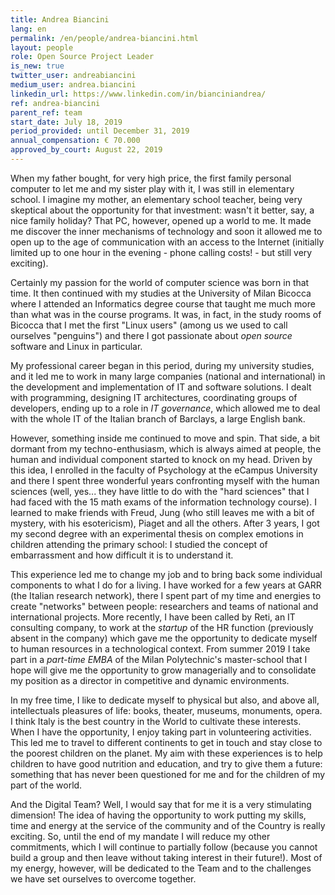 ```yaml
---
title: Andrea Biancini
lang: en
permalink: /en/people/andrea-biancini.html
layout: people
role: Open Source Project Leader
is_new: true
twitter_user: andreabiancini
medium_user: andrea.biancini
linkedin_url: https://www.linkedin.com/in/bianciniandrea/
ref: andrea-biancini
parent_ref: team
start_date: July 18, 2019
period_provided: until December 31, 2019
annual_compensation: € 70.000
approved_by_court: August 22, 2019
---
```

When my father bought, for very high price, the first family personal computer to let me and my sister play with it, I was still in elementary school.
I imagine my mother, an elementary school teacher, being very skeptical about the opportunity for that investment: wasn't it better, say, a nice family holiday?
That PC, however, opened up a world to me. It made me discover the inner mechanisms of technology and soon it allowed me to open up to the age of communication with an access to the Internet (initially limited up to one hour in the evening - phone calling costs! - but still very exciting).

Certainly my passion for the world of computer science was born in that time.
It then continued with my studies at the University of Milan Bicocca where I attended an Informatics degree course that taught me much more than what was in the course programs.
It was, in fact, in the study rooms of Bicocca that I met the first "Linux users" (among us we used to call ourselves "penguins") and there I got passionate about *open source* software and Linux in particular.

My professional career began in this period, during my university studies, and it led me to work in many large companies (national and international) in the development and implementation of IT and software solutions.
I dealt with programming, designing IT architectures, coordinating groups of developers, ending up to a role in *IT governance*, which allowed me to deal with the whole IT of the Italian branch of Barclays, a large English bank.

However, something inside me continued to move and spin.
That side, a bit dormant from my techno-enthusiasm, which is always aimed at people, the human and individual component started to knock on my head. Driven by this idea, I enrolled in the faculty of Psychology at the eCampus University and there I spent three wonderful years confronting myself with the human sciences (well, yes... they have little to do with the "hard sciences" that I had faced with the 15 math exams of the information technology course).
I learned to make friends with Freud, Jung (who still leaves me with a bit of mystery, with his esotericism), Piaget and all the others.
After 3 years, I got my second degree with an experimental thesis on complex emotions in children attending the primary school: I studied the concept of embarrassment and how difficult it is to understand it.

This experience led me to change my job and to bring back some individual components to what I do for a living.
I have worked for a few years at GARR (the Italian research network), there I spent part of my time and energies to create "networks" between people: researchers and teams of national and international projects.
More recently, I have been called by Reti, an IT consulting company, to work at the *startup* of the HR function (previously absent in the company) which gave me the opportunity to dedicate myself to human resources in a technological context.
From summer 2019 I take part in a *part-time EMBA* of the Milan Polytechnic's master-school that I hope will give me the opportunity to grow managerially and to consolidate my position as a director in competitive and dynamic environments.

In my free time, I like to dedicate myself to physical but also, and above all, intellectuals pleasures of life: books, theater, museums, monuments, opera.
I think Italy is the best country in the World to cultivate these interests.
When I have the opportunity, I enjoy taking part in volunteering activities.
This led me to travel to different continents to get in touch and stay close to the poorest children on the planet.
My aim with these experiences is to help children to have good nutrition and education, and try to give them a future: something that has never been questioned for me and for the children of my part of the world.

And the Digital Team?
Well, I would say that for me it is a very stimulating dimension!
The idea of having the opportunity to work putting my skills, time and energy at the service of the community and of the Country is really exciting.
So, until the end of my mandate I will reduce my other commitments, which I will continue to partially follow (because you cannot build a group and then leave without taking interest in their future!).
Most of my energy, however, will be dedicated to the Team and to the challenges we have set ourselves to overcome together.


